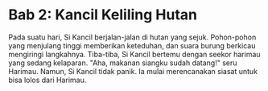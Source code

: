 # Bab 2: Kancil Keliling Hutan

Pada suatu hari, Si Kancil berjalan-jalan di hutan yang sejuk. Pohon-pohon yang menjulang tinggi memberikan keteduhan, dan suara burung berkicau mengiringi langkahnya. Tiba-tiba, Si Kancil bertemu dengan seekor harimau yang sedang kelaparan. "Aha, makanan siangku sudah datang!" seru Harimau. Namun, Si Kancil tidak panik. Ia mulai merencanakan siasat untuk bisa lolos dari Harimau.
